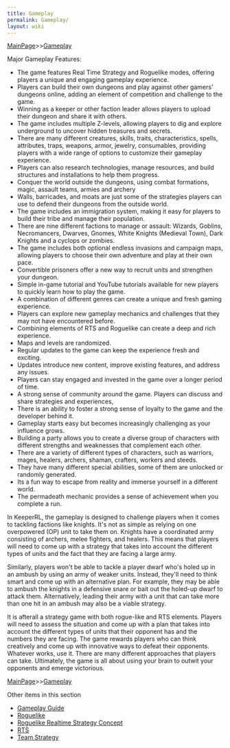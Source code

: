 ```yaml
---
title: Gameplay
permalink: Gameplay/
layout: wiki
---
```


[MainPage](/keeperrl_wiki/ "wikilink")>>[Gameplay](/keeperrl_wiki/Gameplay "wikilink")

	
 Major Gameplay Features:
 
* The game features Real Time Strategy and Roguelike modes, offering players a unique and engaging gameplay experience.
* Players can build their own dungeons and play against other gamers' dungeons online, adding an element of competition and challenge to the game.
* Winning as a keeper or other faction leader allows players to upload their dungeon and share it with others.
* The game includes multiple Z-levels, allowing players to dig and explore underground to uncover hidden treasures and secrets.
* There are many different creatures, skills, traits, characteristics, spells, attributes, traps, weapons, armor, jewelry, consumables, 
providing players with a wide range of options to customize their gameplay experience.
* Players can also research technologies, manage resources, and build structures and installations to help them progress.
* Conquer the world outside the dungeons, using combat formations, magic, assault teams, armies and archery
* Walls, barricades, and moats are just some of the strategies players can use to defend their dungeons from the outside world.
* The game includes an immigration system, making it easy for players to build their tribe and manage their population.
* There are nine different factions to manage or assault: Wizards, Goblins, Necromancers, Dwarves, Gnomes, White Knights (Medieval Town), Dark Knights and a cyclops or zombies.
* The game includes both optional endless invasions and campaign maps, allowing players to choose their own adventure and play at their own pace.
* Convertible prisoners offer a new way to recruit units and strengthen your dungeon.
* Simple in-game tutorial and YouTube tutorials available for new players to quickly learn how to play the game.
* A combination of different genres can create a unique and fresh gaming experience.
* Players can explore new gameplay mechanics and challenges that they may not have encountered before.
* Combining elements of RTS and Roguelike can create a deep and rich experience.
* Maps and levels are randomized.
* Regular updates to the game can keep the experience fresh and exciting.
* Updates introduce new content, improve existing features, and address any issues.
* Players can stay engaged and invested in the game over a longer period of time.
* A strong sense of community around the game. Players can discuss and share strategies and experiences,
* There is an ability to foster a strong sense of loyalty to the game and the developer behind it.
* Gameplay starts easy but becomes increasingly challenging as your influence grows.
* Building a party allows you to create a diverse group of characters with different strengths and weaknesses that complement each other.
* There are a variety of different types of characters, such as warriors, mages, healers, archers, shaman, crafters, workers and steeds.
* They have many different special abilities, some of them are unlocked or randomly generated.
* Its a fun way to escape from reality and immerse yourself in a different world.
* The permadeath mechanic provides a sense of achievement when you complete a run.


In KeeperRL, the gameplay is designed to challenge players when it comes to tackling factions like knights. It's not as simple as relying on one overpowered (OP) unit to take them on. Knights have a coordinated army consisting of archers, melee fighters, and healers. This means that players will need to come up with a strategy that takes into account the different types of units and the fact that they are facing a large army.


Similarly, players won't be able to tackle a player dwarf who's holed up in an ambush by using an army of weaker units. Instead, they'll need to think smart and come up with an alternative plan. For example, they may be able to ambush the knights in a defensive snare or bait out the holed-up dwarf to attack them. Alternatively, leading their army with a unit that can take more than one hit in an ambush may also be a viable strategy.


It is afterall a strategy game with both rogue-like and RTS elements. Players will need to assess the situation and come up with a plan that takes into account the different types of units that their opponent has and the numbers they are facing. The game rewards players who can think creatively and come up with innovative ways to defeat their opponents. Whatever works, use it. There are many different approaches that players can take. Ultimately, the game is all about using your brain to outwit your opponents and emerge victorious.


[MainPage](/keeperrl_wiki/ "wikilink")>>[Gameplay](/keeperrl_wiki/Gameplay "wikilink")

Other items in this section
-    [Gameplay Guide](/keeperrl_wiki/Gameplay_Guide "wikilink")
-    [Roguelike](/keeperrl_wiki/Roguelike "wikilink")
-    [Roguelike Realtime Strategy Concept](/keeperrl_wiki/Roguelike_Realtime_Strategy_Concept "wikilink")
-    [RTS](/keeperrl_wiki/RTS "wikilink")
-    [Team Strategy](/keeperrl_wiki/Team_Strategy "wikilink")
